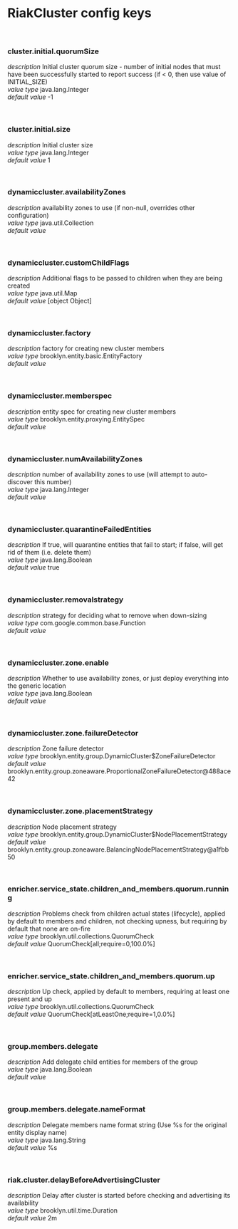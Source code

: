 # RiakCluster config keys

<br>

### cluster.initial.quorumSize

*description* Initial cluster quorum size - number of initial nodes that must have been successfully started to report success (if &lt; 0, then use value of INITIAL_SIZE) <br>
*value type* java.lang.Integer <br>
*default value* -1 <br>

<br>

### cluster.initial.size

*description* Initial cluster size <br>
*value type* java.lang.Integer <br>
*default value* 1 <br>

<br>

### dynamiccluster.availabilityZones

*description* availability zones to use (if non-null, overrides other configuration) <br>
*value type* java.util.Collection <br>
*default value* &nbsp; <br>

<br>

### dynamiccluster.customChildFlags

*description* Additional flags to be passed to children when they are being created <br>
*value type* java.util.Map <br>
*default value* [object Object] <br>

<br>

### dynamiccluster.factory

*description* factory for creating new cluster members <br>
*value type* brooklyn.entity.basic.EntityFactory <br>
*default value* &nbsp; <br>

<br>

### dynamiccluster.memberspec

*description* entity spec for creating new cluster members <br>
*value type* brooklyn.entity.proxying.EntitySpec <br>
*default value* &nbsp; <br>

<br>

### dynamiccluster.numAvailabilityZones

*description* number of availability zones to use (will attempt to auto-discover this number) <br>
*value type* java.lang.Integer <br>
*default value* &nbsp; <br>

<br>

### dynamiccluster.quarantineFailedEntities

*description* If true, will quarantine entities that fail to start; if false, will get rid of them (i.e. delete them) <br>
*value type* java.lang.Boolean <br>
*default value* true <br>

<br>

### dynamiccluster.removalstrategy

*description* strategy for deciding what to remove when down-sizing <br>
*value type* com.google.common.base.Function <br>
*default value* &nbsp; <br>

<br>

### dynamiccluster.zone.enable

*description* Whether to use availability zones, or just deploy everything into the generic location <br>
*value type* java.lang.Boolean <br>
*default value* &nbsp; <br>

<br>

### dynamiccluster.zone.failureDetector

*description* Zone failure detector <br>
*value type* brooklyn.entity.group.DynamicCluster$ZoneFailureDetector <br>
*default value* brooklyn.entity.group.zoneaware.ProportionalZoneFailureDetector@488ace42 <br>

<br>

### dynamiccluster.zone.placementStrategy

*description* Node placement strategy <br>
*value type* brooklyn.entity.group.DynamicCluster$NodePlacementStrategy <br>
*default value* brooklyn.entity.group.zoneaware.BalancingNodePlacementStrategy@a1fbb50 <br>

<br>

### enricher.service_state.children_and_members.quorum.running

*description* Problems check from children actual states (lifecycle), applied by default to members and children, not checking upness, but requiring by default that none are on-fire <br>
*value type* brooklyn.util.collections.QuorumCheck <br>
*default value* QuorumCheck[all;require=0,100.0%] <br>

<br>

### enricher.service_state.children_and_members.quorum.up

*description* Up check, applied by default to members, requiring at least one present and up <br>
*value type* brooklyn.util.collections.QuorumCheck <br>
*default value* QuorumCheck[atLeastOne;require=1,0.0%] <br>

<br>

### group.members.delegate

*description* Add delegate child entities for members of the group <br>
*value type* java.lang.Boolean <br>
*default value* &nbsp; <br>

<br>

### group.members.delegate.nameFormat

*description* Delegate members name format string (Use %s for the original entity display name) <br>
*value type* java.lang.String <br>
*default value* %s <br>

<br>

### riak.cluster.delayBeforeAdvertisingCluster

*description* Delay after cluster is started before checking and advertising its availability <br>
*value type* brooklyn.util.time.Duration <br>
*default value* 2m <br>

